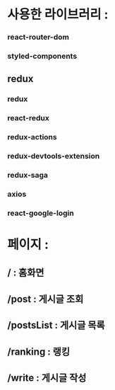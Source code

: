 # 사용한 라이브러리 : 
### react-router-dom 
### styled-components
## redux
### redux
### react-redux
### redux-actions
### redux-devtools-extension
### redux-saga
### axios 
### react-google-login


# 페이지 :
## / : 홈화면
## /post : 게시글 조회
## /postsList : 게시글 목록
## /ranking : 랭킹
## /write : 게시글 작성